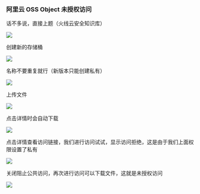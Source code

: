 ### 阿里云 OSS Object 未授权访问

话不多说，直接上题（火线云安全知识库）

![](https://pic1.imgdb.cn/item/68a2cc6858cb8da5c82e10b9.png)

创建新的存储桶

![](https://pic1.imgdb.cn/item/68a3f87b58cb8da5c835b845.png)

名称不要重复就行（新版本只能创建私有）

![](https://pic1.imgdb.cn/item/68a3f8fd58cb8da5c835bf22.png)

上传文件

![](https://pic1.imgdb.cn/item/68a3f98358cb8da5c835c63d.png)

点击详情时会自动下载

![](https://pic1.imgdb.cn/item/68a3f99c58cb8da5c835c79a.png)

点击详情查看访问链接，我们进行访问试试，显示访问拒绝，这是由于我们上面权限设置了私有

![](https://pic1.imgdb.cn/item/68a3fa1258cb8da5c835cddb.png)

关闭阻止公共访问，再次进行访问可以下载文件，这就是未授权访问

![](https://pic1.imgdb.cn/item/68a3fa2f58cb8da5c835cf5e.png)
